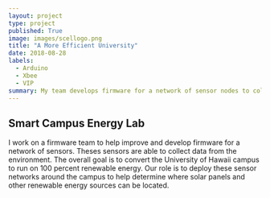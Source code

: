 ```yaml
---
layout: project
type: project
published: True
image: images/scellogo.png
title: "A More Efficient University"
date: 2018-08-28
labels:
  - Arduino
  - Xbee
  - VIP
summary: My team develops firmware for a network of sensor nodes to collect meteorological data.
---
```

## Smart Campus Energy Lab
I work on a firmware team to help improve and develop firmware for a network of sensors. Theses sensors are able to collect data from the environment. The overall goal is to convert the University of Hawaii campus to run on 100 percent renewable energy. Our role is to deploy these sensor networks around the campus to help determine where solar panels and other renewable energy sources can be located.